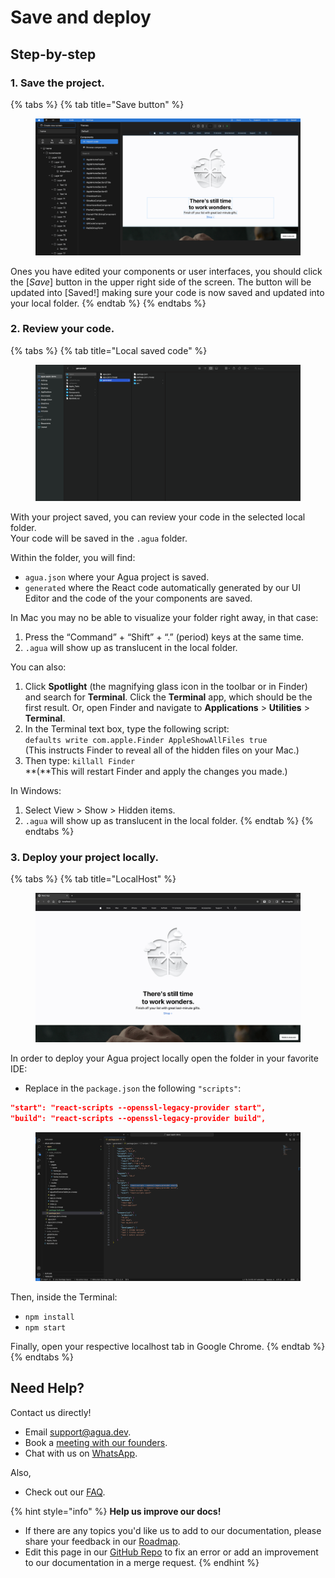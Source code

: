 # Save and deploy

## Step-by-step

### 1. Save the project.

{% tabs %}
{% tab title="Save button" %}
<figure><img src="../../../.gitbook/assets/editor_agua_app_saved.png" alt=""><figcaption></figcaption></figure>

Ones you have edited your components or user interfaces, you should click the \[_Save_] button in the upper right side of the screen. The button will be updated into \[Saved!] making sure your code is now saved and updated into your local folder.
{% endtab %}
{% endtabs %}

### 2. Review your code.

{% tabs %}
{% tab title="Local saved code" %}
<figure><img src="../../../.gitbook/assets/editor_agua_app_saved_agua_code.png" alt=""><figcaption></figcaption></figure>

With your project saved, you can review your code in the selected local folder.\
Your code will be saved in the `.agua` folder.

Within the folder, you will find:

* `agua.json` where your Agua project is saved.
* `generated` where the React code automatically generated by our UI Editor and the code of the your components are saved.&#x20;



In Mac you may no be able to visualize your folder right away, in that case:&#x20;

1. Press the “Command” + “Shift” + “.” (period) keys at the same time.
2. `.agua` will show up as translucent in the local folder.

You can also:&#x20;

1. Click **Spotlight** (the magnifying glass icon in the toolbar or in Finder) and search for **Terminal**. Click the **Terminal** app, which should be the first result. Or, open Finder and navigate to **Applications** > **Utilities** > **Terminal**.
2. In the Terminal text box, type the following script:\
   `defaults write com.apple.Finder AppleShowAllFiles true`\
   (This instructs Finder to reveal all of the hidden files on your Mac.)
3. Then type: `killall Finder`\
   **(**This will restart Finder and apply the changes you made.)



In Windows:

1. Select View > Show > Hidden items.
2. `.agua` will show up as translucent in the local folder.
{% endtab %}
{% endtabs %}

### 3. Deploy your project locally.&#x20;

{% tabs %}
{% tab title="LocalHost" %}
<figure><img src="../../../.gitbook/assets/Agua_Apple_Demo_LocalHost.png" alt=""><figcaption></figcaption></figure>

In order to deploy your Agua project locally open the folder in your favorite IDE:

* Replace in the `package.json` the following `"scripts"`:

```json
"start": "react-scripts --openssl-legacy-provider start",
"build": "react-scripts --openssl-legacy-provider build",
```

<figure><img src="../../../.gitbook/assets/Agua_Apple_Demo_VS_Code.png" alt=""><figcaption></figcaption></figure>

Then, inside the Terminal:

* `npm install`
* `npm start`

Finally, open your respective localhost tab in Google Chrome.
{% endtab %}
{% endtabs %}



## Need Help?

Contact us directly!

* Email [support@agua.dev](mailto:support@agua.dev).
* Book a [meeting with our founders](https://agua.tools/meetings/developers/onboarding).
* Chat with us on [WhatsApp](https://wa.me/12396883277).

Also,

* Check out our [FAQ](../../../help-and-community/faq.md).



{% hint style="info" %}
**Help us improve our docs!**

* If there are any topics you'd like us to add to our documentation, please share your feedback in our [Roadmap](https://roadmap.agua.app/).
* Edit this page in our [GitHub Repo](https://github.com/Agua-for-devs/agua-documentation) to fix an error or add an improvement to our documentation in a merge request.
{% endhint %}
